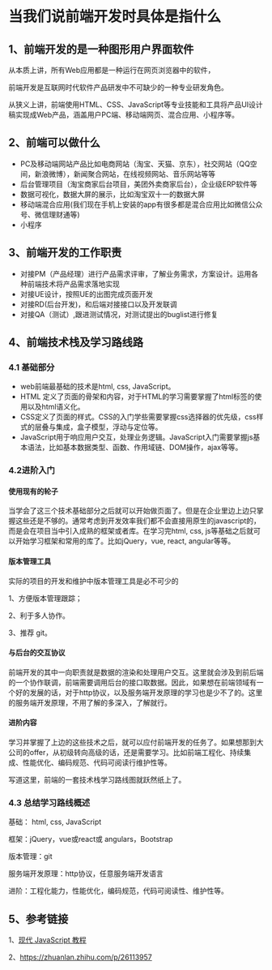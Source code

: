 

# 当我们说前端开发时具体是指什么



## 1、前端开发的是一种图形用户界面软件

从本质上讲，所有Web应用都是一种运行在网页浏览器中的软件，

前端开发是互联网时代软件产品研发中不可缺少的一种专业研发角色。

从狭义上讲，前端使用HTML、CSS、JavaScript等专业技能和工具将产品UI设计稿实现成Web产品，涵盖用户PC端、移动端网页、混合应用、小程序等。

## 2、前端可以做什么

- PC及移动端网站产品比如电商网站（淘宝、天猫、京东），社交网站（QQ空间，新浪微博），新闻聚合网站，在线视频网站、音乐网站等等
- 后台管理项目（淘宝商家后台项目，美团外卖商家后台），企业级ERP软件等
- 数据可视化，数据大屏的展示，比如淘宝双十一的数据大屏
- 移动端混合应用(我们现在手机上安装的app有很多都是混合应用比如微信公众号、微信理财通等)
- 小程序

## 3、前端开发的工作职责

- 对接PM（产品经理）进行产品需求评审，了解业务需求，方案设计。运用各种前端技术将产品需求落地实现
- 对接UE设计，按照UE的出图完成页面开发
- 对接RD(后台开发)，和后端对接接口以及开发联调
- 对接QA（测试）,跟进测试情况，对测试提出的buglist进行修复

## 4、前端技术栈及学习路线路

### 4.1 基础部分

- web前端最基础的技术是html, css, JavaScript。
- HTML 定义了页面的骨架和内容，对于HTML的学习需要掌握了html标签的使用以及html语义化。
- CSS定义了页面的样式。CSS的入门学些需要掌握css选择器的优先级，css样式的层叠与集成，盒子模型，浮动与定位等。
- JavaScript用于响应用户交互，处理业务逻辑。JavaScript入门需要掌握js基本语法，比如基本数据类型、函数、作用域链、DOM操作，ajax等等。

### 4.2进阶入门

#### 使用现有的轮子

当学会了这三个技术基础部分之后就可以开始做页面了。但是在企业里边上边只掌握这些还是不够的。通常考虑到开发效率我们都不会直接用原生的javascript的，而是会在项目当中引入成熟的框架或者库。在学习完html, css, js等基础之后就可以开始学习框架和常用的库了。比如jQuery，vue,  react, angular等等。

#### 版本管理工具

实际的项目的开发和维护中版本管理工具是必不可少的

1、方便版本管理跟踪；

2、利于多人协作。

3、推荐 git。

#### 与后台的交互协议

前端开发的其中一向职责就是数据的渲染和处理用户交互。这里就会涉及到前后端的一个协作联调，前端需要调用后台的接口取数据。因此，如果想在前端领域有一个好的发展的话，对于http协议，以及服务端开发原理的学习也是少不了的。这里的服务端开发原理，不用了解的多深入，了解就行。

#### 进阶内容

学习并掌握了上边的这些技术之后，就可以应付前端开发的任务了。如果想那到大公司的offer，从初级转向高级的话，还是需要学习。比如前端工程化、持续集成、性能优化、编码规范、代码可阅读行维护性等。

写道这里，前端的一套技术栈学习路线图就跃然纸上了。

### 4.3 总结学习路线概述

基础： html, css, JavaScript

框架：jQuery，vue或react或 angulars，Bootstrap

版本管理：git

服务端开发原理：http协议，任意服务端开发语言

进阶：工程化能力，性能优化，编码规范，代码可阅读性、维护性等。





## 5、参考链接

1、[现代 JavaScript 教程](https://zh.javascript.info/)

2、https://zhuanlan.zhihu.com/p/26113957